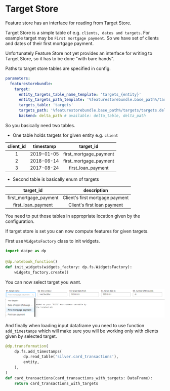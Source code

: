 # Target Store

Feature store has an interface for reading from Target Store.

Target Store is a simple table of e.g. `clients, dates and targets`. For
example target may be `First mortgage payment`. So we have set of
clients and dates of their first mortgage payment.

Unfortunately Feature Store not yet provides an interface for writing to
Target Store, so it has to be done "with bare hands".

Paths to target store tables are specified in config.

```yaml
parameters:
  featurestorebundle:
    target:
      entity_targets_table_name_template: 'targets_{entity}'
      entity_targets_path_template: '%featurestorebundle.base_path%/targets/{entity}.delta'
      targets_table: 'targets'
      targets_path: '%featurestorebundle.base_path%/targets/targets.delta'
      backend: delta_path # available: delta_table, delta_path
```

So you basically need two tables.

- One table holds targets for given entity e.g. `client`

| client_id  | timestamp  |       target_id        |
|:----------:|:----------:|:----------------------:|
|     1      | 2019-01-05 | first_mortgage_payment |
|     2      | 2018-06-14 | first_mortgage_payment |
|     3      | 2017-08-24 |   first_loan_payment   |

- Second table is basically enum of targets

|       target_id        |           description           |
|:----------------------:|:-------------------------------:|
| first_mortgage_payment | Client's first mortgage payment |
|   first_loan_payment   |   Client's first loan payment   |

You need to put those tables in appropriate location given by the
configuration.

If target store is set you can now compute features for given targets.

First use `WidgetsFactory` class to init widgets.

```python
import daipe as dp

@dp.notebook_function()
def init_widgets(widgets_factory: dp.fs.WidgetsFactory):
    widgets_factory.create()
```

You can now select target you want.

![](../images/target_widgets.png)

And finally when loading input dataframe you need to use function
`add_timestamps` which will make sure you will be working only with
clients given by selected target.

```python
@dp.transformation(
    dp.fs.add_timestamps(
        dp.read_table('silver.card_transactions'),
        entity,
    ),
)
def card_transactions(card_transactions_with_targets: DataFrame):
    return card_transactions_with_targets
```

